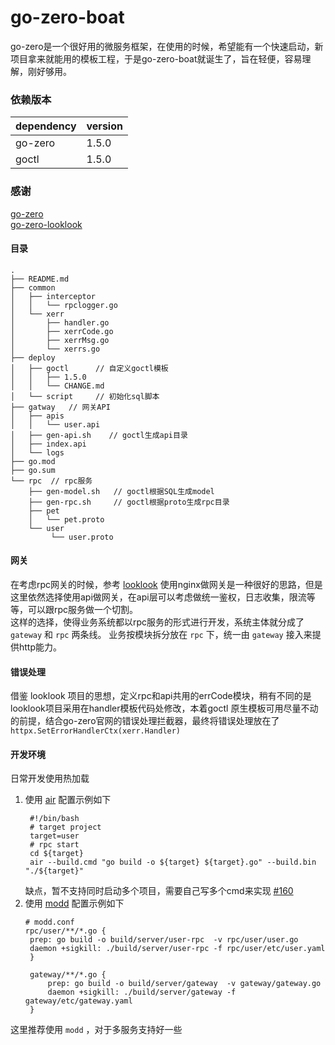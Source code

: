 # go-zero-boat

go-zero是一个很好用的微服务框架，在使用的时候，希望能有一个快速启动，新项目拿来就能用的模板工程，于是go-zero-boat就诞生了，旨在轻便，容易理解，刚好够用。

### 依赖版本

|dependency|version|
|---|---|
|go-zero|1.5.0|
|goctl|1.5.0|

### 感谢
[go-zero](https://github.com/zeromicro/go-zero)     
[go-zero-looklook](https://github.com/Mikaelemmmm/go-zero-looklook)

#### 目录
```
.  
├── README.md  
├── common  
│   ├── interceptor  
│   │   └── rpclogger.go  
│   └── xerr  
│       ├── handler.go  
│       ├── xerrCode.go  
│       ├── xerrMsg.go  
│       └── xerrs.go  
├── deploy  
│   ├── goctl      // 自定义goctl模板  
│   │   ├── 1.5.0  
│   │   └── CHANGE.md  
│   └── script     // 初始化sql脚本  
├── gatway   // 网关API  
│   ├── apis  
│   │   └── user.api  
│   ├── gen-api.sh    // goctl生成api目录  
│   ├── index.api  
│   └── logs  
├── go.mod  
├── go.sum  
└── rpc  // rpc服务  
    ├── gen-model.sh   // goctl根据SQL生成model  
    ├── gen-rpc.sh     // goctl根据proto生成rpc目录  
    ├── pet  
    │   └── pet.proto  
    └── user  
         └── user.proto  
```

#### 网关
在考虑rpc网关的时候，参考 [looklook](https://github.com/Mikaelemmmm/go-zero-looklook/blob/main/doc/chinese/02-nginx%E7%BD%91%E5%85%B3.md) 使用nginx做网关是一种很好的思路，但是这里依然选择使用api做网关，在api层可以考虑做统一鉴权，日志收集，限流等等，可以跟rpc服务做一个切割。  
这样的选择，使得业务系统都以rpc服务的形式进行开发，系统主体就分成了 `gateway` 和 `rpc` 两条线。
业务按模块拆分放在 `rpc` 下，统一由 `gateway` 接入来提供http能力。


#### 错误处理
借鉴 looklook 项目的思想，定义rpc和api共用的errCode模块，稍有不同的是looklook项目采用在handler模板代码处修改，本着goctl 原生模板可用尽量不动的前提，结合go-zero官网的错误处理拦截器，最终将错误处理放在了 `httpx.SetErrorHandlerCtx(xerr.Handler)`

#### 开发环境
日常开发使用热加载
1. 使用 [air](https://github.com/cosmtrek/air) 配置示例如下
   ```
    #!/bin/bash
    # target project
    target=user
    # rpc start
    cd ${target}
    air --build.cmd "go build -o ${target} ${target}.go" --build.bin "./${target}" 
   ```
   缺点，暂不支持同时启动多个项目，需要自己写多个cmd来实现 [#160](https://github.com/cosmtrek/air/issues/160)
2. 使用 [modd](https://github.com/cortesi/modd) 配置示例如下
   ```
   # modd.conf
   rpc/user/**/*.go {
    prep: go build -o build/server/user-rpc  -v rpc/user/user.go
    daemon +sigkill: ./build/server/user-rpc -f rpc/user/etc/user.yaml
    }

    gateway/**/*.go {
        prep: go build -o build/server/gateway  -v gateway/gateway.go
        daemon +sigkill: ./build/server/gateway -f gateway/etc/gateway.yaml
    }
   ```
这里推荐使用 `modd` ，对于多服务支持好一些
